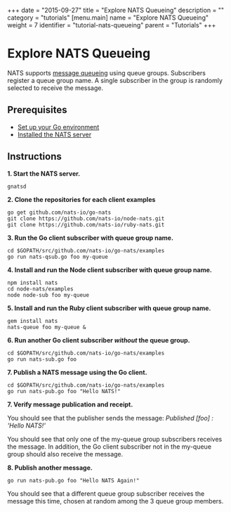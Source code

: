 +++
date = "2015-09-27"
title = "Explore NATS Queueing"
description = ""
category = "tutorials"
[menu.main]
  name = "Explore NATS Queueing"
  weight = 7
  identifier = "tutorial-nats-queueing"
  parent = "Tutorials"
+++

# Explore NATS Queueing

NATS supports [message queueing](/documentation/concepts/nats-queueing/) using queue groups. Subscribers register a queue group name. A single subscriber in the group is randomly selected to receive the message.

## Prerequisites

- [Set up your Go environment](/documentation/tutorials/go-install/)
- [Installed the NATS server](/documentation/tutorials/gnatsd-install/)

## Instructions

**1. Start the NATS server.**

```
gnatsd
```

**2. Clone the repositories for each client examples**

```
go get github.com/nats-io/go-nats
git clone https://github.com/nats-io/node-nats.git
git clone https://github.com/nats-io/ruby-nats.git
```

**3. Run the Go client subscriber with queue group name.**

```
cd $GOPATH/src/github.com/nats-io/go-nats/examples
go run nats-qsub.go foo my-queue
```

**4. Install and run the Node client subscriber with queue group name.**

```
npm install nats
cd node-nats/examples
node node-sub foo my-queue
```

**5. Install and run the Ruby client subscriber with queue group name.**

```
gem install nats
nats-queue foo my-queue &
```

**6. Run another Go client subscriber *without* the queue group.**

```
cd $GOPATH/src/github.com/nats-io/go-nats/examples
go run nats-sub.go foo
```

**7. Publish a NATS message using the Go client.**

```
cd $GOPATH/src/github.com/nats-io/go-nats/examples
go run nats-pub.go foo "Hello NATS!"
```

**7. Verify message publication and receipt.**

You should see that the publisher sends the message: *Published [foo] : 'Hello NATS!'*

You should see that only one of the my-queue group subscribers receives the message. In addition, the Go client subscriber not in the my-queue group should also receive the message.

**8. Publish another message.**

```
go run nats-pub.go foo "Hello NATS Again!"
```

You should see that a different queue group subscriber receives the message this time, chosen at random among the 3 queue group members.
